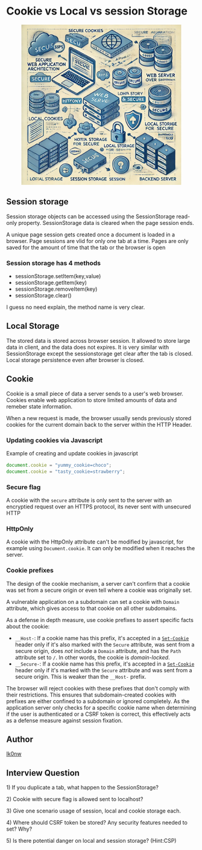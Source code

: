 # Cookie vs Local vs session Storage

<figure><img src="../.gitbook/assets/image (41).png" alt=""><figcaption></figcaption></figure>

## Session storage

Session storage objects can be accessed using the SessionStorage read-only property.  SessionStorage data is cleared when the page session ends.

A unique page session gets created once a document is loaded in a browser. Page sessions are vlid for only one tab at a time. Pages are only saved for the amount of time that the tab or the browser is open&#x20;

### Session storage has 4 methods

* sessionStorage.setItem(key,value)
* sessionStorage.getItem(key)
* sessionStorage.removeItem(key)
* sessionStorage.clear()

I guess no need explain, the method name is very clear.



## Local Storage

The stored data is stored across browser session. It allowed to store large data in client, and the data does not expires.  It is very similar with SessionStorage except the sessionstorage get clear after the tab is closed. Local storage persistence even after browser is closed.



## Cookie

Cookie is a small piece of data a server sends to a user's web browser. Cookies enable web application to store limited amounts of data and remeber state information.

When a new request is made, the browser usually sends previously stored cookies for the current domain back to the server within the HTTP Header.

### Updating cookies via Javascript

Example of creating and update cookies in javascript

```javascript
document.cookie = "yummy_cookie=choco";
document.cookie = "tasty_cookie=strawberry";
```

### Secure flag

A cookie with the `secure` attribute is only sent to the server with an encryptied request over an HTTPS protocol, its never sent with unsecured HTTP

### HttpOnly

A cookie with the HttpOnly attribute can't be modified by javascript, for example using `Document.cookie`. It can only be modified when it reaches the server.

### Cookie prefixes

The design of the cookie mechanism, a server can't confirm that a cookie was set from a secure origin or even tell where a cookie was originally set.

A vulnerable application on a subdomain can set a cookie with `Domain` attribute, which gives access to that cookie on all other subdomains.

As a defense in depth measure, use cookie prefixes to assert specific facts about the cookie:

* `__Host-`: If a cookie name has this prefix, it's accepted in a [`Set-Cookie`](https://developer.mozilla.org/en-US/docs/Web/HTTP/Headers/Set-Cookie) header only if it's also marked with the `Secure` attribute, was sent from a secure origin, does _not_ include a `Domain` attribute, and has the `Path` attribute set to `/`. In other words, the cookie is _domain-locked_.
* `__Secure-`: If a cookie name has this prefix, it's accepted in a [`Set-Cookie`](https://developer.mozilla.org/en-US/docs/Web/HTTP/Headers/Set-Cookie) header only if it's marked with the `Secure` attribute and was sent from a secure origin. This is weaker than the `__Host-` prefix.

The browser will reject cookies with these prefixes that don't comply with their restrictions. This ensures that subdomain-created cookies with prefixes are either confined to a subdomain or ignored completely. As the application server only checks for a specific cookie name when determining if the user is authenticated or a CSRF token is correct, this effectively acts as a defense measure against session fixation.



## Author

[Ik0nw](https://github.com/Ik0nw/)

## Interview Question

1\) If you duplicate a tab, what happen to the SessionStorage?

2\) Cookie with secure flag is allowed sent to localhost?

3\) Give one scenario usage of session, local and cookie storage each.

4\) Where should CSRF token be stored? Any security features needed to set? Why?

5\) Is there potential danger on local and session storage? (Hint:CSP)
